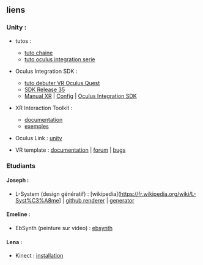## liens

### Unity :
* tutos : 
    * [tuto chaine](https://assetstore.unity.com/packages/tools/integration/oculus-integration-82022)
    * [tuto oculus integration serie](https://assetstore.unity.com/packages/tools/integration/oculus-integration-82022)

* Oculus Integration SDK : 
    * [tuto debuter VR Oculus Quest](https://ledigitalpourtous.fr/2021/03/18/tuto-developper-pour-oculus-quest/)
    * [SDK Release 35](https://developer.oculus.com/downloads/package/unity-integration-archive/)
    * [Manual XR](https://assetstore.unity.com/packages/tools/integration/oculus-integration-82022) | [Config](https://assetstore.unity.com/packages/tools/integration/oculus-integration-82022) | [Oculus Integration SDK](https://assetstore.unity.com/packages/tools/integration/oculus-integration-82022)

* XR Interaction Toolkit : 
    * [documentation](https://docs.unity3d.com/Packages/com.unity.xr.interaction.toolkit@1.0/manual/index.html)
    * [exemples](https://docs.unity3d.com/Packages/com.unity.xr.interaction.toolkit@1.0/manual/samples.html)

* Oculus Link : [unity](https://forum.unity.com/threads/getting-quest-link-to-work-in-unity.780203/)

* VR template : 
[documentation](https://docs.unity3d.com/Packages/com.unity.template.vr@3.0/manual/index.html) | 
[forum](https://forum.unity.com/forums/ar-vr-xr-discussion.80/) | 
[bugs](https://unity3d.com/unity/qa/bug-reporting)

### Etudiants
#### Joseph :
* L-System (design génératif) : 
    [wikipedia](https://fr.wikipedia.org/wiki/L-Syst%C3%A8me] |
    [github renderer](http://piratefsh.github.io/p5js-art/public/lsystems/) |
    [generator](https://onlinemathtools.com/l-system-generator)
#### Emeline : 
* EbSynth (peinture sur video) : 
    [ebsynth](https://ebsynth.com/)
#### Lena : 
* Kinect :
    [installation](https://www.youtube.com/watch?v=G_uZQx3EQQo)